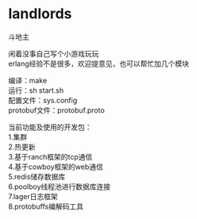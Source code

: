 # landlords
斗地主

闲着没事自己写个小游戏玩玩   
erlang经验不是很多，欢迎提意见，也可以帮忙加几个模块

编译：make     
运行：sh start.sh  
配置文件：sys.config     
protobuf文件：protobuf.proto

当前功能及使用的开发包：<br>
1.集群<br>
2.热更新<br>
3.基于ranch框架的tcp通信<br>
4.基于cowboy框架的web通信<br>
5.redis储存数据库<br>
6.poolboy线程池进行数据库连接<br>
7.lager日志框架<br>
8.protobuffs编解码工具<br>




